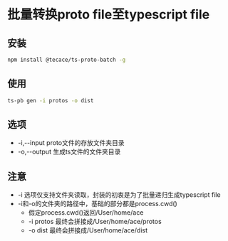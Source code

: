 # 批量转换proto file至typescript file

## 安装

```sh
npm install @tecace/ts-proto-batch -g
```

## 使用

```sh
ts-pb gen -i protos -o dist
```

## 选项

- -i,--input proto文件的存放文件夹目录
- -o,--output 生成ts文件的文件夹目录

## 注意

- -i 选项仅支持文件夹读取，封装的初衷是为了批量递归生成typescript file
- -i和-o的文件夹的路径中，基础的部分都是process.cwd()
  - 假定process.cwd()返回/User/home/ace
  - -i protos 最终会拼接成/User/home/ace/protos
  - -o dist 最终会拼接成/User/home/ace/dist
